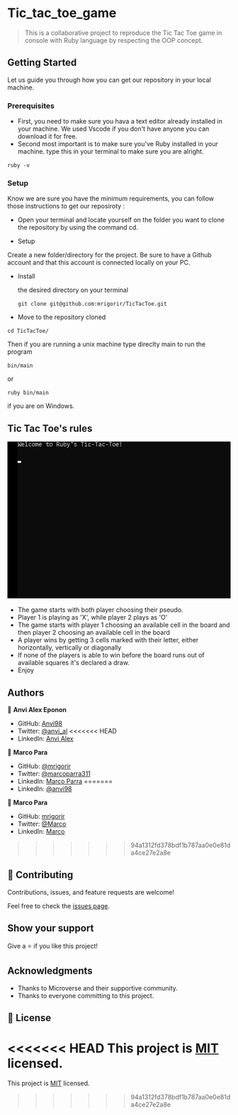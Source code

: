 # Tic_tac_toe_game


> This is a collaborative project to reproduce the Tic Tac Toe game in console with Ruby language by respecting the OOP concept.


## Getting Started

Let us guide you through how you can get our repository in your local machine.

### Prerequisites
- First, you need to make sure you hava a text editor already installed in your machine. We used Vscode if you don't have anyone you can download it for free.
- Second most important is to make sure you've Ruby installed in your machine. type this in your terminal to make sure you are alright.

```console
ruby -v
```

### Setup

Know we are sure you have the minimum requirements, you can follow those instructions to get our reposiroty :

* Open your terminal and locate yourself on the folder you want to clone the repository by using the command cd.

* Setup

Create a new folder/directory for the project.
Be sure to have a Github account and that this account is connected locally on your PC.

* Install

  the desired directory on your terminal
  ```
  git clone git@github.com:mrigorir/TicTacToe.git
  ```

* Move to the repository cloned

```
cd TicTacToe/
```
Then if you are running a unix machine type direclty main to run the program
````
bin/main
````
or 
```
ruby bin/main
```
if you are on Windows.

## Tic Tac Toe's rules

![screenshot](./tictactoe.gif)

- The game starts with both player choosing their pseudo.
- Player 1 is playing as 'X', while player 2 plays as 'O'
- The game starts with player 1 choosing an available cell in the board and then player 2 choosing an available cell in the board
- A player wins by getting 3 cells marked with their letter, either horizontally, vertically or diagonally
- If none of the players is able to win before the board runs out of available squares it's declared a draw.
- Enjoy

## Authors

👤 **Anvi Alex Eponon**

- GitHub: [Anvi98](https://github.com/Anvi98)
- Twitter: [@anvi_al](https://twitter.com/anvi_al)
<<<<<<< HEAD
- LinkedIn: [Anvi Alex](https://www.linkedin.com/in/anvi-alex-eponon/)

👤 **Marco Para**

- GitHub: [@mrigorir](https://github.com/mrigorir)
- Twitter: [@marcoparra311](https://twitter.com/marcoparra311)
- LinkedIn: [Marco Parra](https://linkedin.com/in/marco-alonso-parra/)
=======
- LinkedIn: [@anvi98](https://www.linkedin.com/in/anvi-alex-eponon/)

👤 **Marco Para**

- GitHub: [mrigorir](https://github.com/mrigorir)
- Twitter: [@Marco](https://twitter.com/marcoparra311)
- LinkedIn: [Marco](https://www.linkedin.com/in/marco-alonso-parra/)
>>>>>>> 94a1312fd378bdf1b787aa0e0e81da4ce27e2a8e

## 🤝 Contributing

Contributions, issues, and feature requests are welcome!

Feel free to check the [issues page](https://github.com/mrigorir/TicTacToe/issues).

## Show your support

Give a ⭐️ if you like this project!

## Acknowledgments

- Thanks to Microverse and their supportive community.
- Thanks to everyone committing to this project.

## 📝 License

<<<<<<< HEAD
This project is [MIT](./LICENSE) licensed.
=======
This project is [MIT](./MIT.md) licensed.
>>>>>>> 94a1312fd378bdf1b787aa0e0e81da4ce27e2a8e

